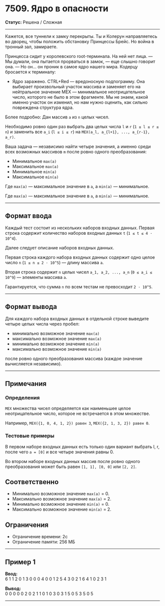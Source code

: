 # 7509. Ядро в опасности

**Статус:** Решена / Сложная

---

Кажется, все туннели к замку перекрыты. Ты и Колерун направляетесь во дворец, чтобы положить обстановку Принцессы Брейс. Но война в тронный зал, замираете.

Принцесса сидит у королевского root-терминала. На ней нет лица. — Мы думали, она пытается прорваться в замок, — еще слышно говорит она. — Но он… он проник в самое ядро нашего мира. Кодерцу бросается к терминалу:

- Ядро заражено. CTRL+Red — вредоносную подпограмму. Она выбирает произвольный участок массива и заменяет его на нейтральное значение МЕХ — минимальное неотрицательное число, которого не было в этом фрагменте. Мы не знаем, какой именно участок он изменил, но нам нужно оценить, как сильно повреждена структура ядра.

Более подробно:
Дан массив `a` из `n` целых чисел.

Необходимо ровно один раз выбрать два целых числа `l` и `r` (`1 ≤ l ≤ r ≤ n`) и заменить все `a_i` (`l ≤ i ≤ r`) на `MEX(a_l, a_{l+1}, ..., a_{r-1}, a_r)`.

Ваша задача — независимо найти четыре значения, а именно среди всех возможных массивов `m` после ровно одного преобразования:
- Минимальное `max(a)`
- Максимальное `max(a)`
- Минимальное `min(a)`
- Максимальное `min(a)`

Где `max(a)` — максимальное значение в `a`, а `min(a)` — минимальное.

Где `max(a)` — максимальное значение в `a`, а `min(a)` — минимальное.

---

## Формат ввода

Каждый тест состоит из нескольких наборов входных данных. Первая строка содержит количество наборов входных данных `t` (`1 ≤ t ≤ 4 · 10^4`).

Далее следует описание наборов входных данных.

Первая строка каждого набора входных данных содержит одно целое число `n` (`1 ≤ n ≤ 2 · 10^5`) — длину массива `a`.

Вторая строка содержит `n` целых чисел `a_1, a_2, ..., a_n` (`0 ≤ a_i ≤ 10^9`) — элементы массива `a`.

Гарантируется, что сумма `n` по всем тестам не превосходит `2 · 10^5`.

---

## Формат вывода

Для каждого набора входных данных в отдельной строке выведите четыре целых числа через пробел:
- минимально возможное значение `max(a)`
- максимально возможное значение `max(a)`
- минимально возможное значение `min(a)`
- максимально возможное значение `min(a)`

после ровно одного преобразования массива (каждое значение вычисляется независимо).

---

## Примечания

### Определения
`MEX` множества чисел определяется как наименьшее целое неотрицательное число, которое не встречается в этом множестве.

Например, `MEX({1, 0, 4, 1, 2}) равен 3`, `MEX({2, 1, 3, 2}) равен 0`.

### Тестовые примеры
В первом наборе входных данных есть только один вариант выбрать l, r, после чего `a = [0]` и все четыре значения равны 0.

Во втором наборе входных данных массив после ровно одного преобразования может быть равен `[1, 1], [0, 0]` или `[2, 2]`.

## Соответственно
- Минимально возможное значение `max(a)` = 0.
- Максимально возможное значение `max(a)` = 2.
- Минимально возможное значение `min(a)` = 0.
- Максимально возможное значение `min(a)` = 2.

## Ограничения
- Ограничение времени: 2c
- Ограничение памяти: 256 МБ


---

## Пример 1
**Ввод:**  
6
1
1
2
0 1
3
0 0 0
4
0 0 1 2
5
4 3 0 2 1
6
4 1 0 2 3 1

**Вывод:**  
0 0 0 0
0 2 0 2
1 1 0 1
0 3 0 3
1 5 0 5
3 5 0 5

---